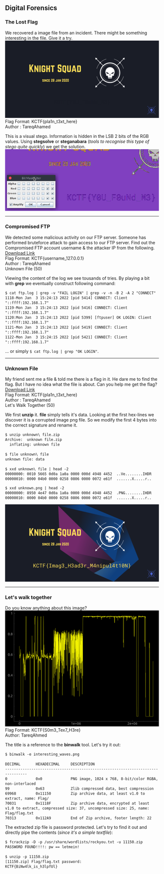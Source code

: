 ## Digital Forensics  
  
### The Lost Flag  
We recovered a image file from an incident. There might be something interesting in the file. Give it a try.  
![Lost Flag.png](./files/Lost%20Flag%20.png)  
Flag Format: KCTF{pla1n_t3xt_here}  
Author : TareqAhamed  
  
This is a visual stego. Information is hidden in the LSB 2 bits of the RGB values. Using **stegsolve** or **steganabara** (_tools to recognise this type of stego quite quickly_) we get the solution.
![lostflag-solve.png](./files/lostflag-solve.png)    
  
---  
  
### Compromised FTP  
We detected some malicious activity on our FTP server. Someone has performed bruteforce attack to gain access to our FTP server. Find out the Compromised FTP account username & the attacker IP from the following.  
[Download Link](./files/ftp.log)  
Flag Format: KCTF{username_127.0.0.1}  
Author : TareqAhamed  
Unknown File (50)  
  
Viewing the content of the log we see tousands of tries. By playing a bit with **grep** we eventually construct following command:  
```
$ cat ftp.log | grep -v "FAIL LOGIN" | grep -v -n -B 2 -A 2 "CONNECT" 
1118-Mon Jan  3 15:24:13 2022 [pid 5414] CONNECT: Client "::ffff:192.168.1.7"
1119-Mon Jan  3 15:24:13 2022 [pid 5416] CONNECT: Client "::ffff:192.168.1.7"
1120:Mon Jan  3 15:24:13 2022 [pid 5399] [ftpuser] OK LOGIN: Client "::ffff:192.168.1.7"
1121-Mon Jan  3 15:24:13 2022 [pid 5419] CONNECT: Client "::ffff:192.168.1.7"
1122-Mon Jan  3 15:24:15 2022 [pid 5421] CONNECT: Client "::ffff:192.168.1.7"
```
... or simply `$ cat ftp.log | grep "OK LOGIN"`.  

---  
  
### Unknown File  
My friend sent me a file & told me there is a flag in it. He dare me to find the flag. But I have no idea what the file is about. Can you help me get the flag?  
[Download Link](./files/unknown%20file.zip)  
Flag Format: KCTF{pla1n_t3xt_here}  
Author : TareqAhamed  
Let's Walk Together (50)  
  
We first **unzip** it. **file** simply tells it's data. Looking at the first hex-lines we discover it is a corrupted image png file. So we modify the first 4 bytes into the correct signature and rename it.  
```
$ unzip unknown\ file.zip 
Archive:  unknown file.zip
  inflating: unknown file    

$ file unknown\ file
unknown file: data

$ xxd unknown\ file | head -2
00000000: 0010 5665 0d0a 1a0a 0000 000d 4948 4452  ..Ve........IHDR
00000010: 0000 04b0 0000 0258 0806 0000 0072 e61f  .......X.....r..
```
```
$ xxd unknown.png | head -2
00000000: 8950 4e47 0d0a 1a0a 0000 000d 4948 4452  .PNG........IHDR
00000010: 0000 04b0 0000 0258 0806 0000 0072 e61f  .......X.....r..
```
![Download Link](./files/unknown.png)  

---  
  
### Let's walk together  
Do you know anything about this image?  
![Download Link](./files/interesting_waves.png)  
Flag Format: KCTF{S0m3_Tex7_H3re}  
Author: TareqAhmed  
  
The title is a reference to the **binwalk** tool. Let's try it out:
```
$ binwalk -e interesting_waves.png 

DECIMAL       HEXADECIMAL     DESCRIPTION
--------------------------------------------------------------------------------
0             0x0             PNG image, 1024 x 768, 8-bit/color RGBA, non-interlaced
99            0x63            Zlib compressed data, best compression
69968         0x11150         Zip archive data, at least v1.0 to extract, name: Flag/
70031         0x1118F         Zip archive data, encrypted at least v1.0 to extract, compressed size: 37, uncompressed size: 25, name: Flag/flag.txt
70313         0x112A9         End of Zip archive, footer length: 22
```
  
The extracted zip file is password protected. Let's try to find it out and directly pipe the contents (_since it's a simple textfile_):
```
$ fcrackzip -D -p /usr/share/wordlists/rockyou.txt -u 11150.zip 
PASSWORD FOUND!!!!: pw == letmein!

$ unzip -p 11150.zip 
[11150.zip] Flag/flag.txt password: 
KCTF{BiNw4lk_is_h3lpfUl}
```

